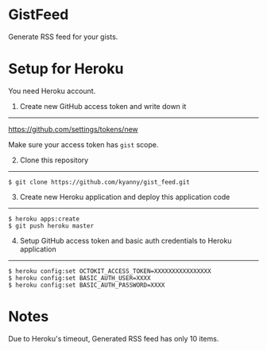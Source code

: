 GistFeed
========

Generate RSS feed for your gists.

Setup for Heroku
================

You need Heroku account.

1. Create new GitHub access token and write down it
---------------------------------------------------

https://github.com/settings/tokens/new

Make sure your access token has `gist` scope.

2. Clone this repository
------------------------

```
$ git clone https://github.com/kyanny/gist_feed.git
```

3. Create new Heroku application and deploy this application code
-----------------------------------------------------------------

```
$ heroku apps:create
$ git push heroku master
```

4. Setup GitHub access token and basic auth credentials to Heroku application
-----------------------------------------------------------------------------

```
$ heroku config:set OCTOKIT_ACCESS_TOKEN=XXXXXXXXXXXXXXXX
$ heroku config:set BASIC_AUTH_USER=XXXX
$ heroku config:set BASIC_AUTH_PASSWORD=XXXX
```

Notes
=====

Due to Heroku's timeout, Generated RSS feed has only 10 items.
